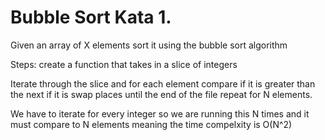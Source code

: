 # Bubble Sort Kata 1.

Given an array of X elements sort it using the bubble sort algorithm

Steps:
create a function that takes in a slice of integers

Iterate through the slice and for each element compare if it is greater than the next if it is swap places until the end of the file repeat for N elements.

We have to iterate for every integer so we are running this N times and it must compare to N elements meaning the time compelxity is O(N^2)


